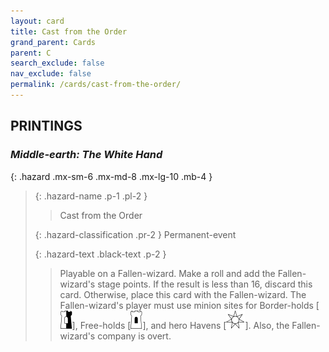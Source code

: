 ```yaml
---
layout: card
title: Cast from the Order
grand_parent: Cards
parent: C
search_exclude: false
nav_exclude: false
permalink: /cards/cast-from-the-order/
---
```


## PRINTINGS


### _Middle-earth: The White Hand_

{: .hazard .mx-sm-6 .mx-md-8 .mx-lg-10 .mb-4 }
> {: .hazard-name .p-1 .pl-2 }
> > <div class="hazard-mp"></div>
> > <div class="card-name">Cast from the Order</div>
>
> {: .hazard-classification .pr-2 }
> Permanent-event
>
> {: .hazard-text .black-text .p-2 }
> > Playable on a Fallen-wizard. Make a roll and add the Fallen-wizard's stage points. If the result is less than 16, discard this card. Otherwise, place this card with the Fallen-wizard. The Fallen-wizard's player must use minion sites for Border-holds \[![](/assets/images/border-hold.svg)], Free-holds \[![](/assets/images/free-hold.svg)], and hero Havens \[![](/assets/images/free-haven.svg)]. Also, the Fallen-wizard's company is overt. 
>

